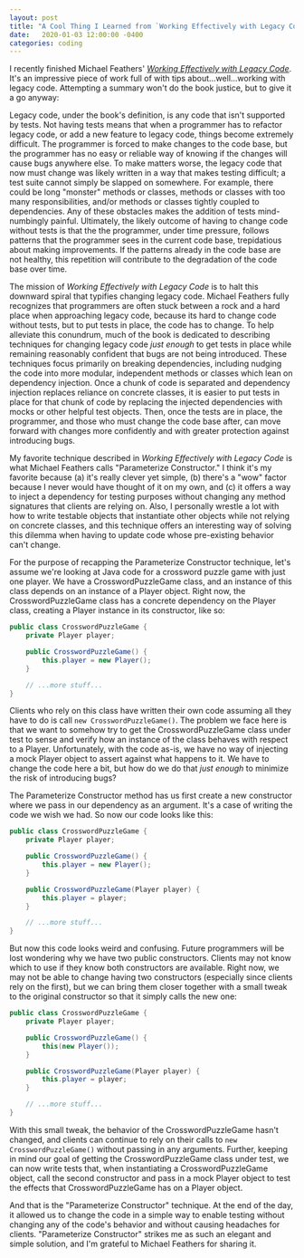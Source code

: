 ```yaml
---
layout: post
title: "A Cool Thing I Learned from `Working Effectively with Legacy Code`"
date:   2020-01-03 12:00:00 -0400
categories: coding
---
```


I recently finished Michael Feathers' *[Working Effectively with Legacy Code](https://www.oreilly.com/library/view/working-effectively-with/0131177052/)*.  It's an impressive piece of work full of with tips about...well...working with legacy code. Attempting a summary won't do the book justice, but to give it a go anyway:

Legacy code, under the book's definition, is any code that isn't supported by tests.  Not having tests means that when a programmer has to refactor legacy code, or add a new feature to legacy code, things become extremely difficult.  The programmer is forced to make changes to the code base, but the programmer has no easy or reliable way of knowing if the changes will cause bugs anywhere else.  To make matters worse, the legacy code that now must change was likely written in a way that makes testing difficult; a test suite cannot simply be slapped on somewhere.  For example, there could be long "monster" methods or classes, methods or classes with too many responsibilities, and/or methods or classes tightly coupled to dependencies.  Any of these obstacles makes the addition of tests mind-numbingly painful. Ultimately, the likely outcome of having to change code without tests is that the the programmer, under time pressure, follows patterns that the programmer sees in the current code base, trepidatious about making improvements.  If the patterns already in the code base are not healthy, this repetition will contribute to the degradation of the code base over time.  

The mission of *Working Effectively with Legacy Code* is to halt this downward spiral that typifies changing legacy code.  Michael Feathers fully recognizes that programmers are often stuck between a rock and a hard place when approaching legacy code, because its hard to change code without tests, but to put tests in place, the code has to change. To help alleviate this conundrum, much of the book is dedicated to describing techniques for changing legacy code *just enough* to get tests in place while remaining reasonably confident that bugs are not being introduced.  These techniques focus primarily on breaking dependencies, including nudging the code into more modular, independent methods or classes which lean on dependency injection.  Once a chunk of code is separated and dependency injection replaces reliance on concrete classes, it is easier to put tests in place for that chunk of code by replacing the injected dependencies with mocks or other helpful test objects.  Then, once the tests are in place, the programmer, and those who must change the code base after, can move forward with changes more confidently and with greater protection against introducing bugs.  

My favorite technique described in *Working Effectively with Legacy Code* is what Michael Feathers calls "Parameterize Constructor." I think it's my favorite because (a) it's really clever yet simple, (b) there's a "wow" factor because I never would have thought of it on my own, and (c) it offers a way to inject a dependency for testing purposes without changing any method signatures that clients are relying on.  Also, I personally wrestle a lot with how to write testable objects that instantiate other objects while not relying on concrete classes, and this technique offers an interesting way of solving this dilemma when having to update code whose pre-existing behavior can't change.

For the purpose of recapping the Parameterize Constructor technique, let's assume we're looking at Java code for a crossword puzzle game with just one player.  We have a CrosswordPuzzleGame class, and an instance of this class depends on an instance of a Player object.  Right now, the CrosswordPuzzleGame class has a concrete dependency on the Player class, creating a Player instance in its constructor, like so:

```java
public class CrosswordPuzzleGame {
    private Player player;

    public CrosswordPuzzleGame() {
        this.player = new Player();
    }

    // ...more stuff...
}
```

Clients who rely on this class have written their own code assuming all they have to do is call `new CrosswordPuzzleGame()`.  The problem we face here is that we want to somehow try to get the CrosswordPuzzleGame class under test to sense and verify how an instance of the class behaves with respect to a Player.  Unfortunately, with the code as-is, we have no way of injecting a mock Player object to assert against what happens to it.  We have to change the code here a bit, but how do we do that *just enough* to minimize the risk of introducing bugs?  

The Parameterize Constructor method has us first create a new constructor where we pass in our dependency as an argument.  It's a case of writing the code we wish we had.  So now our code looks like this:

```java
public class CrosswordPuzzleGame {
    private Player player;

    public CrosswordPuzzleGame() {
        this.player = new Player();
    }

    public CrosswordPuzzleGame(Player player) {
        this.player = player;
    }

    // ...more stuff...
}
```

But now this code looks weird and confusing.  Future programmers will be lost wondering why we have two public constructors.  Clients may not know which to use if they know both constructors are available.  Right now, we may not be able to change having two constructors (especially since clients rely on the first), but we can bring them closer together with a small tweak to the original constructor so that it simply calls the new one:

```java
public class CrosswordPuzzleGame {
    private Player player;

    public CrosswordPuzzleGame() {
        this(new Player());
    }

    public CrosswordPuzzleGame(Player player) {
        this.player = player;
    }

    // ...more stuff...
}
```

With this small tweak, the behavior of the CrosswordPuzzleGame hasn't changed, and clients can continue to rely on their calls to `new CrosswordPuzzleGame()` without passing in any arguments.  Further, keeping in mind our goal of getting the CrosswordPuzzleGame class under test, we can now write tests that, when instantiating a CrosswordPuzzleGame object, call the second constructor and pass in a mock Player object to test the effects that CrosswordPuzzleGame has on a Player object.  

And that is the "Parameterize Constructor" technique.  At the end of the day, it allowed us to change the code in a simple way to enable testing without changing any of the code's behavior and without causing headaches for clients.  "Parameterize Constructor" strikes me as such an elegant and simple solution, and I'm grateful to Michael Feathers for sharing it.  
